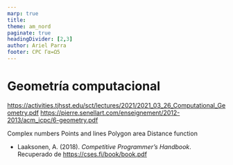```yaml
---
marp: true
title: 
theme: am_nord
paginate: true
headingDivider: [2,3]
author: Ariel Parra
footer: CPC Γα=Ω5
---
```


<!-- _class: cover_e -->
<!-- _paginate: "" -->
<!-- _footer: ![](./img/GALLOS_black_rectangle_transparent.png) -->
<!-- _header: ![](./img/GALLO.png) -->

# <!-- fit -->  Geometría computacional




https://activities.tjhsst.edu/sct/lectures/2021/2021_03_26_Computational_Geometry.pdf
https://pierre.senellart.com/enseignement/2012-2013/acm_icpc/6-geometry.pdf


Complex numbers 
Points and lines
Polygon area 
Distance function

- Laaksonen, A. (2018). *Competitive Programmer’s Handbook*. Recuperado de <https://cses.fi/book/book.pdf>
